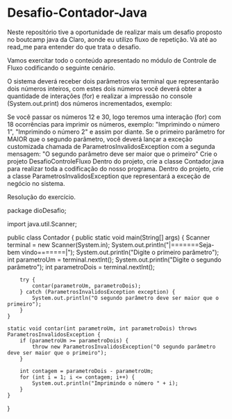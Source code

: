 # Desafio-Contador-Java
Neste repositório tive a oportunidade de realizar mais um desafio proposto no boutcamp java da Claro, aonde eu utilizo fluxo de repetição. Vá até ao read_me para entender do que trata o desafio.


Vamos exercitar todo o conteúdo apresentado no módulo de Controle de Fluxo codificando o seguinte cenário.

O sistema deverá receber dois parâmetros via terminal que representarão dois números inteiros, com estes dois números você deverá obter a quantidade de interações (for) e realizar a impressão no console (System.out.print) dos números incrementados, exemplo:

Se você passar os números 12 e 30, logo teremos uma interação (for) com 18 ocorrências para imprimir os números, exemplo: "Imprimindo o número 1", "Imprimindo o número 2" e assim por diante.
Se o primeiro parâmetro for MAIOR que o segundo parâmetro, você deverá lançar a exceção customizada chamada de ParametrosInvalidosException com a segunda mensagem: "O segundo parâmetro deve ser maior que o primeiro"
Crie o projeto DesafioControleFluxo
Dentro do projeto, crie a classe Contador.java para realizar toda a codificação do nosso programa.
Dentro do projeto, crie a classe ParametrosInvalidosException que representará a exceção de negócio no sistema.

Resolução do exercício.

package dioDesafio;

import java.util.Scanner;

public class Contador {
	public static void main(String[] args) {
        Scanner terminal = new Scanner(System.in);
        System.out.println("|=======Seja-bem vindo=======|");
        System.out.println("Digite o primeiro parâmetro");
        int parametroUm = terminal.nextInt();
        System.out.println("Digite o segundo parâmetro");
        int parametroDois = terminal.nextInt();

        try {
            contar(parametroUm, parametroDois);
        } catch (ParametrosInvalidosException exception) {
            System.out.println("O segundo parâmetro deve ser maior que o primeiro");
        }
    }

    static void contar(int parametroUm, int parametroDois) throws ParametrosInvalidosException {
        if (parametroUm >= parametroDois) {
            throw new ParametrosInvalidosException("O segundo parâmetro deve ser maior que o primeiro");
        }

        int contagem = parametroDois - parametroUm;
        for (int i = 1; i <= contagem; i++) {
            System.out.println("Imprimindo o número " + i);
        }
    }
 }
